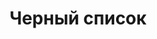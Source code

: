 ---
id: Черный список
title: Черный список
tags:
  - Черный список разработчиков
  - Черный список хостингов
  - Черный список студий
sidebar_position: 2
sidebar_label: 'Ресурсы'
---